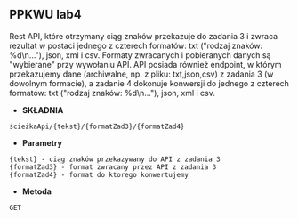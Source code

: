 **PPKWU lab4**
----
Rest API, które otrzymany ciąg znaków przekazuje do zadania 3 i zwraca rezultat w postaci jednego z czterech formatów:
txt ("rodzaj znaków: %d\n..."), json, xml i csv. Formaty zwracanych i pobieranych danych są "wybierane" przy wywołaniu
API. API posiada również endpoint, w którym przekazujemy dane (archiwalne, np. z pliku: txt,json,csv) z zadania 3 (w
dowolnym formacie), a zadanie 4 dokonuje konwersji do jednego z czterech formatów: txt ("rodzaj znaków: %d\n..."), json,
xml i csv.

* **SKŁADNIA**

 ``` 
ścieżkaApi/{tekst}/{formatZad3}/{formatZad4}
```

* **Parametry**

 ```
{tekst} - ciąg znaków przekazywany do API z zadania 3
{formatZad3} - format zwracany przez API z zadania 3
{formatZad4} - format do ktorego konwertujemy
 ```

* **Metoda**

```
GET
```

